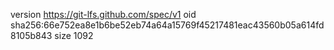 version https://git-lfs.github.com/spec/v1
oid sha256:66e752ea8e1b6be52eb74a64a15769f45217481eac43560b05a614fd8105b843
size 1092
